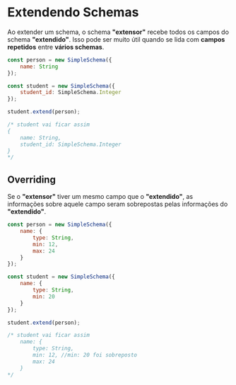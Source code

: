 # Extendendo Schemas

Ao extender um schema, o schema **"extensor"** recebe todos os campos do schema **"extendido"**. Isso pode ser muito útil quando se lida com **campos repetidos** entre **vários schemas**.

```javascript
const person = new SimpleSchema({
    name: String
});

const student = new SimpleSchema({
    student_id: SimpleSchema.Integer
});

student.extend(person);

/* student vai ficar assim
{
    name: String,
    student_id: SimpleSchema.Integer
}
*/
```

## Overriding

Se o **"extensor"** tiver um mesmo campo que o **"extendido"**, as informações sobre aquele campo seram sobrepostas pelas informações do **"extendido"**.

```javascript
const person = new SimpleSchema({
    name: {
        type: String,
        min: 12,
        max: 24
    }
});

const student = new SimpleSchema({
    name: {
        type: String,
        min: 20
    }
});

student.extend(person);

/* student vai ficar assim
    name: {
        type: String,
        min: 12, //min: 20 foi sobreposto
        max: 24
    }
*/
```